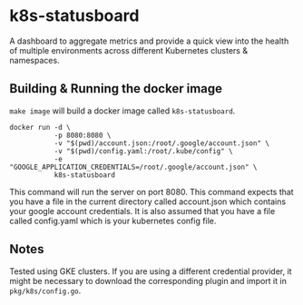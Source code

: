 # k8s-statusboard

A dashboard to aggregate metrics and provide a quick view into the health of
multiple environments across different Kubernetes clusters & namespaces.

## Building & Running the docker image

`make image` will build a docker image called `k8s-statusboard`.

```
docker run -d \
           -p 8080:8080 \
           -v "$(pwd)/account.json:/root/.google/account.json" \
           -v "$(pwd)/config.yaml:/root/.kube/config" \
           -e "GOOGLE_APPLICATION_CREDENTIALS=/root/.google/account.json" \
           k8s-statusboard
```

This command will run the server on port 8080. This command expects that you
have a file in the current directory called account.json which contains your
google account credentials. It is also assumed that you have a file called
config.yaml which is your kubernetes config file.

## Notes

Tested using GKE clusters. If you are using a different credential provider,
it might be necessary to download the corresponding plugin and import it in
`pkg/k8s/config.go`.

